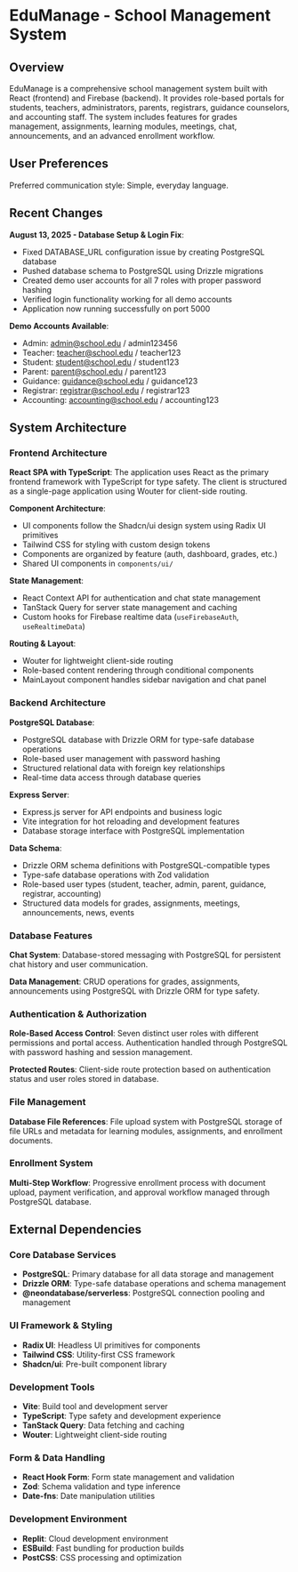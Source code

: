 # EduManage - School Management System

## Overview

EduManage is a comprehensive school management system built with React (frontend) and Firebase (backend). It provides role-based portals for students, teachers, administrators, parents, registrars, guidance counselors, and accounting staff. The system includes features for grades management, assignments, learning modules, meetings, chat, announcements, and an advanced enrollment workflow.

## User Preferences

Preferred communication style: Simple, everyday language.

## Recent Changes

**August 13, 2025 - Database Setup & Login Fix**:
- Fixed DATABASE_URL configuration issue by creating PostgreSQL database
- Pushed database schema to PostgreSQL using Drizzle migrations
- Created demo user accounts for all 7 roles with proper password hashing
- Verified login functionality working for all demo accounts
- Application now running successfully on port 5000

**Demo Accounts Available**:
- Admin: admin@school.edu / admin123456
- Teacher: teacher@school.edu / teacher123
- Student: student@school.edu / student123
- Parent: parent@school.edu / parent123
- Guidance: guidance@school.edu / guidance123
- Registrar: registrar@school.edu / registrar123
- Accounting: accounting@school.edu / accounting123

## System Architecture

### Frontend Architecture

**React SPA with TypeScript**: The application uses React as the primary frontend framework with TypeScript for type safety. The client is structured as a single-page application using Wouter for client-side routing.

**Component Architecture**: 
- UI components follow the Shadcn/ui design system using Radix UI primitives
- Tailwind CSS for styling with custom design tokens
- Components are organized by feature (auth, dashboard, grades, etc.)
- Shared UI components in `components/ui/`

**State Management**:
- React Context API for authentication and chat state management
- TanStack Query for server state management and caching
- Custom hooks for Firebase realtime data (`useFirebaseAuth`, `useRealtimeData`)

**Routing & Layout**: 
- Wouter for lightweight client-side routing
- Role-based content rendering through conditional components
- MainLayout component handles sidebar navigation and chat panel

### Backend Architecture

**PostgreSQL Database**:
- PostgreSQL database with Drizzle ORM for type-safe database operations
- Role-based user management with password hashing
- Structured relational data with foreign key relationships
- Real-time data access through database queries

**Express Server**:
- Express.js server for API endpoints and business logic
- Vite integration for hot reloading and development features
- Database storage interface with PostgreSQL implementation

**Data Schema**:
- Drizzle ORM schema definitions with PostgreSQL-compatible types
- Type-safe database operations with Zod validation
- Role-based user types (student, teacher, admin, parent, guidance, registrar, accounting)
- Structured data models for grades, assignments, meetings, announcements, news, events

### Database Features

**Chat System**: Database-stored messaging with PostgreSQL for persistent chat history and user communication.

**Data Management**: CRUD operations for grades, assignments, announcements using PostgreSQL with Drizzle ORM for type safety.

### Authentication & Authorization

**Role-Based Access Control**: Seven distinct user roles with different permissions and portal access. Authentication handled through PostgreSQL with password hashing and session management.

**Protected Routes**: Client-side route protection based on authentication status and user roles stored in database.

### File Management

**Database File References**: File upload system with PostgreSQL storage of file URLs and metadata for learning modules, assignments, and enrollment documents.

### Enrollment System

**Multi-Step Workflow**: Progressive enrollment process with document upload, payment verification, and approval workflow managed through PostgreSQL database.

## External Dependencies

### Core Database Services
- **PostgreSQL**: Primary database for all data storage and management
- **Drizzle ORM**: Type-safe database operations and schema management
- **@neondatabase/serverless**: PostgreSQL connection pooling and management

### UI Framework & Styling
- **Radix UI**: Headless UI primitives for components
- **Tailwind CSS**: Utility-first CSS framework
- **Shadcn/ui**: Pre-built component library

### Development Tools
- **Vite**: Build tool and development server
- **TypeScript**: Type safety and development experience
- **TanStack Query**: Data fetching and caching
- **Wouter**: Lightweight client-side routing

### Form & Data Handling
- **React Hook Form**: Form state management and validation
- **Zod**: Schema validation and type inference
- **Date-fns**: Date manipulation utilities

### Development Environment
- **Replit**: Cloud development environment
- **ESBuild**: Fast bundling for production builds
- **PostCSS**: CSS processing and optimization